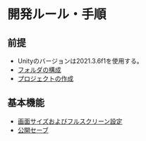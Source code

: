 # 開発ルール・手順

## 前提

- Unityのバージョンは2021.3.6f1を使用する。
- [フォルダの構成](./folder_tree.md)
- [プロジェクトの作成](./create_project.md)

## 基本機能

- [画面サイズおよびフルスクリーン設定](./basic/screen_size.md)
- [公開セーブ](./basic/public_save.md)